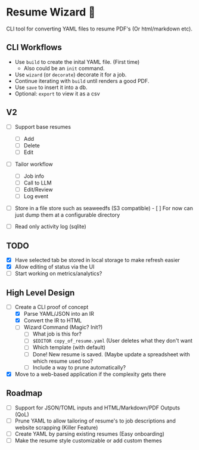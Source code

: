 # Resume Wizard 🧙

CLI tool for converting YAML files to resume PDF's (Or html/markdown etc).

## CLI Workflows
- Use `build` to create the inital YAML file. (First time)
    - Also could be an `init` command.
- Use `wizard` (or `decorate`) decorate it for a job.
- Continue iterating with `build` until renders a good PDF.
- Use `save` to insert it into a db.
- Optional: `export` to view it as a csv

## V2 
- [ ] Support base resumes
    - [ ] Add
    - [ ] Delete
    - [ ] Edit
- [ ] Tailor workflow
    - [ ] Job info
    - [ ] Call to LLM
    - [ ] Edit/Review
    - [ ] Log event
- [ ] Store in a file store such as seaweedfs (S3 compatible)
        - [ ] For now can just dump them at a configurable directory
- [ ] Read only activity log (sqlite)


## TODO
- [X] Have selected tab be stored in local storage to make refresh easier
- [X] Allow editing of status via the UI
- [ ] Start working on metrics/analytics?

## High Level Design
- [ ] Create a CLI proof of concept
    - [X] Parse YAML/JSON into an IR
    - [X] Convert the IR to HTML
    - [ ] Wizard Command (Magic? Init?) 
        - [ ] What job is this for?
        - [ ] `$EDITOR copy_of_resume.yaml` (User deletes what they don't want
        - [ ] Which template (with default)
        - [ ] Done! New resume is saved. (Maybe update a spreadsheet with which resume used too?
        - [ ] Include a way to prune automatically?
- [X] Move to a web-based application if the complexity gets there

## Roadmap
- [ ] Support for JSON/TOML inputs and HTML/Markdown/PDF Outputs (QoL)
- [ ] Prune YAML to allow tailoring of resume's to job descriptions and website scrapping (Killer Feature)
- [ ] Create YAML by parsing existing resumes (Easy onboarding)
- [ ] Make the resume style customizable or add custom themes
